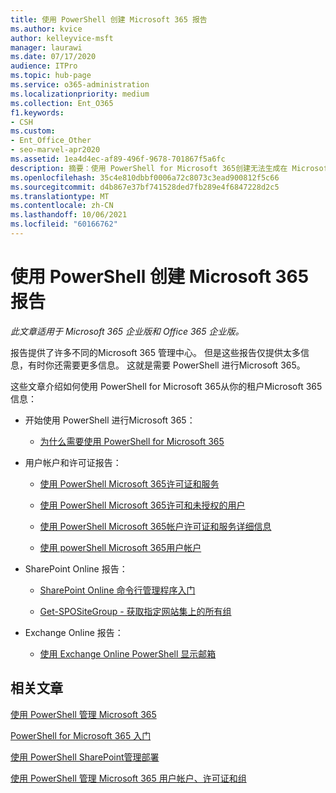 ```yaml
---
title: 使用 PowerShell 创建 Microsoft 365 报告
ms.author: kvice
author: kelleyvice-msft
manager: laurawi
ms.date: 07/17/2020
audience: ITPro
ms.topic: hub-page
ms.service: o365-administration
ms.localizationpriority: medium
ms.collection: Ent_O365
f1.keywords:
- CSH
ms.custom:
- Ent_Office_Other
- seo-marvel-apr2020
ms.assetid: 1ea4d4ec-af89-496f-9678-701867f5a6fc
description: 摘要：使用 PowerShell for Microsoft 365创建无法生成在 Microsoft 365 管理中心。
ms.openlocfilehash: 35c4e810dbbf0006a72c8073c3ead900812f5c66
ms.sourcegitcommit: d4b867e37bf741528ded7fb289e4f6847228d2c5
ms.translationtype: MT
ms.contentlocale: zh-CN
ms.lasthandoff: 10/06/2021
ms.locfileid: "60166762"
---
```

# <a name="use-powershell-to-create-reports-for-microsoft-365"></a>使用 PowerShell 创建 Microsoft 365 报告

*此文章适用于 Microsoft 365 企业版和 Office 365 企业版。* 

报告提供了许多不同的Microsoft 365 管理中心。 但是这些报告仅提供太多信息，有时你还需要更多信息。 这就是需要 PowerShell 进行Microsoft 365。
  
这些文章介绍如何使用 PowerShell for Microsoft 365从你的租户Microsoft 365信息：
  
- 开始使用 PowerShell 进行Microsoft 365：
    
  - [为什么需要使用 PowerShell for Microsoft 365](./why-you-need-to-use-microsoft-365-powershell.md)
    
    
- 用户帐户和许可证报告：
    
  - [使用 PowerShell Microsoft 365许可证和服务](view-licenses-and-services-with-microsoft-365-powershell.md)
    
  - [使用 PowerShell Microsoft 365许可和未授权的用户](view-licensed-and-unlicensed-users-with-microsoft-365-powershell.md)
    
  - [使用 PowerShell Microsoft 365帐户许可证和服务详细信息](view-account-license-and-service-details-with-microsoft-365-powershell.md)
    
  - [使用 powerShell Microsoft 365用户帐户](view-user-accounts-with-microsoft-365-powershell.md)
    
- SharePoint Online 报告：
    
  - [SharePoint Online 命令行管理程序入门](/powershell/sharepoint/sharepoint-online/connect-sharepoint-online)
    
  - [Get-SPOSiteGroup - 获取指定网站集上的所有组](/powershell/module/sharepoint-online/get-spositegroup)
    
- Exchange Online 报告：
    
  - [使用 Exchange Online PowerShell 显示邮箱](/exchange/recipients-in-exchange-online/manage-user-mailboxes/use-powershell-to-display-mailbox-information)
    
    
## <a name="related-articles"></a>相关文章

[使用 PowerShell 管理 Microsoft 365](manage-microsoft-365-with-microsoft-365-powershell.md)
  
[PowerShell for Microsoft 365 入门](getting-started-with-microsoft-365-powershell.md)
  
[使用 PowerShell SharePoint管理部署](manage-sharepoint-online-with-microsoft-365-powershell.md)
  
[使用 PowerShell 管理 Microsoft 365 用户帐户、许可证和组](manage-user-accounts-and-licenses-with-microsoft-365-powershell.md)
